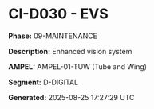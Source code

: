 # CI-D030 - EVS

**Phase:** 09-MAINTENANCE

**Description:** Enhanced vision system

**AMPEL:** AMPEL-01-TUW (Tube and Wing)

**Segment:** D-DIGITAL

**Generated:** 2025-08-25 17:27:29 UTC
